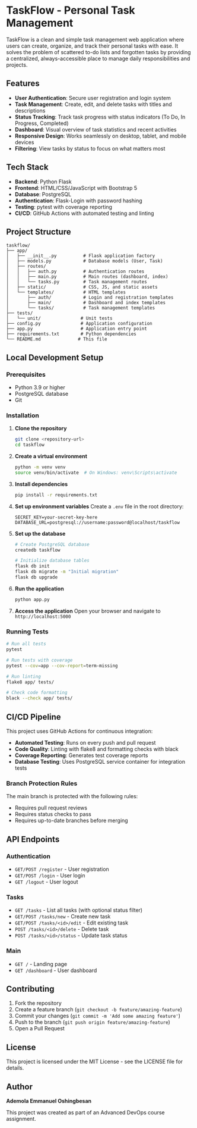 # TaskFlow - Personal Task Management

TaskFlow is a clean and simple task management web application where users can create, organize, and track their personal tasks with ease. It solves the problem of scattered to-do lists and forgotten tasks by providing a centralized, always-accessible place to manage daily responsibilities and projects.

## Features

- **User Authentication**: Secure user registration and login system
- **Task Management**: Create, edit, and delete tasks with titles and descriptions
- **Status Tracking**: Track task progress with status indicators (To Do, In Progress, Completed)
- **Dashboard**: Visual overview of task statistics and recent activities
- **Responsive Design**: Works seamlessly on desktop, tablet, and mobile devices
- **Filtering**: View tasks by status to focus on what matters most

## Tech Stack

- **Backend**: Python Flask
- **Frontend**: HTML/CSS/JavaScript with Bootstrap 5
- **Database**: PostgreSQL
- **Authentication**: Flask-Login with password hashing
- **Testing**: pytest with coverage reporting
- **CI/CD**: GitHub Actions with automated testing and linting

## Project Structure

```
taskflow/
├── app/
│   ├── __init__.py          # Flask application factory
│   ├── models.py            # Database models (User, Task)
│   ├── routes/
│   │   ├── auth.py          # Authentication routes
│   │   ├── main.py          # Main routes (dashboard, index)
│   │   └── tasks.py         # Task management routes
│   ├── static/              # CSS, JS, and static assets
│   └── templates/           # HTML templates
│       ├── auth/            # Login and registration templates
│       ├── main/            # Dashboard and index templates
│       └── tasks/           # Task management templates
├── tests/
│   └── unit/               # Unit tests
├── config.py               # Application configuration
├── app.py                  # Application entry point
├── requirements.txt        # Python dependencies
└── README.md              # This file
```

## Local Development Setup

### Prerequisites

- Python 3.9 or higher
- PostgreSQL database
- Git

### Installation

1. **Clone the repository**
   ```bash
   git clone <repository-url>
   cd taskflow
   ```

2. **Create a virtual environment**
   ```bash
   python -m venv venv
   source venv/bin/activate  # On Windows: venv\Scripts\activate
   ```

3. **Install dependencies**
   ```bash
   pip install -r requirements.txt
   ```

4. **Set up environment variables**
   Create a `.env` file in the root directory:
   ```env
   SECRET_KEY=your-secret-key-here
   DATABASE_URL=postgresql://username:password@localhost/taskflow
   ```

5. **Set up the database**
   ```bash
   # Create PostgreSQL database
   createdb taskflow
   
   # Initialize database tables
   flask db init
   flask db migrate -m "Initial migration"
   flask db upgrade
   ```

6. **Run the application**
   ```bash
   python app.py
   ```

7. **Access the application**
   Open your browser and navigate to `http://localhost:5000`

### Running Tests

```bash
# Run all tests
pytest

# Run tests with coverage
pytest --cov=app --cov-report=term-missing

# Run linting
flake8 app/ tests/

# Check code formatting
black --check app/ tests/
```

## CI/CD Pipeline

This project uses GitHub Actions for continuous integration:

- **Automated Testing**: Runs on every push and pull request
- **Code Quality**: Linting with flake8 and formatting checks with black
- **Coverage Reporting**: Generates test coverage reports
- **Database Testing**: Uses PostgreSQL service container for integration tests

### Branch Protection Rules

The main branch is protected with the following rules:
- Requires pull request reviews
- Requires status checks to pass
- Requires up-to-date branches before merging

## API Endpoints

### Authentication
- `GET/POST /register` - User registration
- `GET/POST /login` - User login
- `GET /logout` - User logout

### Tasks
- `GET /tasks` - List all tasks (with optional status filter)
- `GET/POST /tasks/new` - Create new task
- `GET/POST /tasks/<id>/edit` - Edit existing task
- `POST /tasks/<id>/delete` - Delete task
- `POST /tasks/<id>/status` - Update task status

### Main
- `GET /` - Landing page
- `GET /dashboard` - User dashboard

## Contributing

1. Fork the repository
2. Create a feature branch (`git checkout -b feature/amazing-feature`)
3. Commit your changes (`git commit -m 'Add some amazing feature'`)
4. Push to the branch (`git push origin feature/amazing-feature`)
5. Open a Pull Request

## License

This project is licensed under the MIT License - see the LICENSE file for details.

## Author

**Ademola Emmanuel Oshingbesan**

This project was created as part of an Advanced DevOps course assignment. 